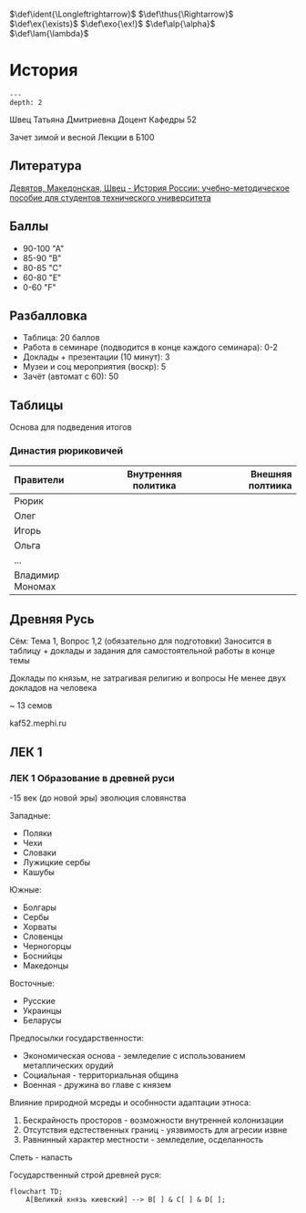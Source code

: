 <!-- Macros: start -->
$\newcommand{\block}[2]{\begin{#1} #2 \end{#1}}$
$\newcommand{\cases}[1]{\block{cases}{#1}}$
$\def\ident{\Longleftrightarrow}$
$\def\thus{\Rightarrow}$
$\newcommand{\set}[1]{ \left \{ #1 \right \} }$
$\newcommand{\brakets}[1]{ \left \( #1 \right \) }$
$\newcommand{\sharpbrakets}[1]{\left \langle #1 \right \rangle}$
$\newcommand{\mat}[1]{\block{Vmatrix}{#1}}$
$\newcommand{\det}[1]{\block{vmatrix}{#1}}$
$\newcommand{\pmat}[1]{\block{pmatrix}{#1}}$
$\renewcommand{\geq}{\geqslant}$
$\renewcommand{\leq}{\leqslant}$
$\newcommand{\upline}[1]{\overline{#1}}$
$\newcommand{\dnline}[1]{\underline{#1}}$
$\def\ex{\exists}$
$\def\exo{\ex!}$
$\renewcommand{\phi}{\varphi}$
$\renewcommand{\epsilon}{\varepsilon}$
$\def\alp{\alpha}$
$\def\lam{\lambda}$
$\newcommand{\NN}{\mathbb{N}}$
$\newcommand{\ZZ}{\mathbb{Z}}$
$\newcommand{\RR}{\mathbb{R}}$
$\newcommand{\CC}{\mathbb{C}}$
$\newcommand{\FF}{\mathbb{F}}$
$\newcommand{\QQ}{\mathbb{Q}}$
$\newcommand{\EE}{\mathbb{E}}$
$\newcommand\E{\mathbbold{e}}$
$\newcommand\F{\mathbbold{f}}$
$\newcommand\G{\mathbbold{g}}$
$\renewcommand{\int}{\intop}$
$\newcommand{\ans}[1]{\textbf{Ответ}: #1.}$
$\newcommand{\norm}[1]{\left \lVert #1 \right \rVert}$
$\newcommand{\ord}[1]{\operatorname{ord}(#1)}$
$\renewcommand{\gcd}{\text{НОД}}$
$\newcommand{\lcm}{\text{НОК}}$
<!-- Macros: end -->

# История

```{contents} Содержание
---
depth: 2
```

Швец Татьяна Дмитриевна
Доцент Кафедры 52

Зачет зимой и весной
Лекции в Б100

## Литература

[Девятов, Македонская, Швец - История России: учебно-методическое пособие для студентов технического университета](https://docs.google.com/gview?url=https://mephi-tex.rtfd.io/ru/latest/_static/literature/Учебное_пособие_История_России_2_версия.pdf)

## Баллы

- 90-100 "А"
- 85-90 "В"
- 80-85 "С"
- 60-80 "Е"
- 0-60 "F"

## Разбалловка

- Таблица: 20 баллов
- Работа в семинаре (подводится в конце каждого семинара): 0-2
- Доклады + презентации (10 минут): 3
- Музеи и соц мероприятия (воскр): 5
- Зачёт (автомат с 60): 50

## Таблицы

Основа для подведения итогов

### Династия рюриковичей

Правители | Внутренняя политика | Внешняя полтиика
:-|-|-:
Рюрик | |
Олег | |
Игорь | |
Ольга | |
... | |
Владимир Мономах | |

## Древняя Русь

Сём: Тема 1, Вопрос 1,2 (обязательно для подготовки)
Заносится в таблицу + доклады и задания для самостоятельной работы в конце темы

Доклады по князьм, не затрагивая религию и вопросы
Не менее двух докладов на человека

~ 13 семов

kaf52.mephi.ru

## ЛЕК 1

### ЛЕК 1 Образование в древней руси
-15 век (до новой эры)
эволюция словянства

Западные:
- Поляки
- Чехи
- Словаки
- Лужицкие сербы
- Кашубы

Южные:
- Болгары
- Сербы
- Хорваты
- Словенцы
- Черногорцы
- Боснийцы
- Македонцы

Восточные:
- Русские
- Украинцы
- Беларусы

Предпосылки государственности:
- Экономическая основа - земледелие с использованием металлических орудий
- Социальная - территориальная община
- Военная - дружина во главе с князем

Влияние природной мсреды и особнности адаптации этноса:
1) Бескрайность просторов - возможности внутренней колонизации
2) Отсутствия едстественных границ - уязвимость для агресии извне
3) Равнинный характер местности - земледелие, осделанность

Спеть - напасть

Государственный строй древней руся:
```mermaid
flowchart TD;
	A[Великий князь киевский] --> B[ ] & C[ ] & D[ ];
```
